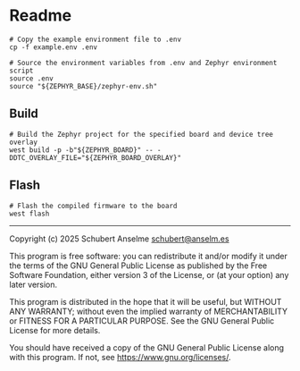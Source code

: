 # Readme

```shell
# Copy the example environment file to .env
cp -f example.env .env
```

```shell
# Source the environment variables from .env and Zephyr environment script
source .env
source "${ZEPHYR_BASE}/zephyr-env.sh"
```

## Build

```shell
# Build the Zephyr project for the specified board and device tree overlay
west build -p -b"${ZEPHYR_BOARD}" -- -DDTC_OVERLAY_FILE="${ZEPHYR_BOARD_OVERLAY}"
```

## Flash

```shell
# Flash the compiled firmware to the board
west flash
```

---

Copyright (c) 2025 Schubert Anselme <schubert@anselm.es>

This program is free software: you can redistribute it and/or modify
it under the terms of the GNU General Public License as published by
the Free Software Foundation, either version 3 of the License, or
(at your option) any later version.

This program is distributed in the hope that it will be useful,
but WITHOUT ANY WARRANTY; without even the implied warranty of
MERCHANTABILITY or FITNESS FOR A PARTICULAR PURPOSE. See the
GNU General Public License for more details.

You should have received a copy of the GNU General Public License
along with this program. If not, see <https://www.gnu.org/licenses/>.
